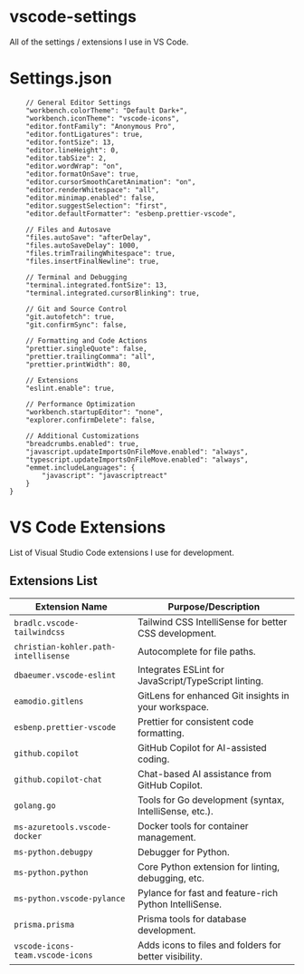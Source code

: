 # vscode-settings
All of the settings / extensions I use in VS Code.


# Settings.json

```{
    // General Editor Settings
    "workbench.colorTheme": "Default Dark+",
    "workbench.iconTheme": "vscode-icons",
    "editor.fontFamily": "Anonymous Pro",
    "editor.fontLigatures": true,
    "editor.fontSize": 13,
    "editor.lineHeight": 0,
    "editor.tabSize": 2,
    "editor.wordWrap": "on",
    "editor.formatOnSave": true,
    "editor.cursorSmoothCaretAnimation": "on",
    "editor.renderWhitespace": "all",
    "editor.minimap.enabled": false,
    "editor.suggestSelection": "first",
    "editor.defaultFormatter": "esbenp.prettier-vscode",

    // Files and Autosave
    "files.autoSave": "afterDelay",
    "files.autoSaveDelay": 1000,
    "files.trimTrailingWhitespace": true,
    "files.insertFinalNewline": true,

    // Terminal and Debugging
    "terminal.integrated.fontSize": 13,
    "terminal.integrated.cursorBlinking": true,

    // Git and Source Control
    "git.autofetch": true,
    "git.confirmSync": false,

    // Formatting and Code Actions
    "prettier.singleQuote": false,
    "prettier.trailingComma": "all",
    "prettier.printWidth": 80,

    // Extensions
    "eslint.enable": true,

    // Performance Optimization
    "workbench.startupEditor": "none",
    "explorer.confirmDelete": false,

    // Additional Customizations
    "breadcrumbs.enabled": true,
    "javascript.updateImportsOnFileMove.enabled": "always",
    "typescript.updateImportsOnFileMove.enabled": "always",
    "emmet.includeLanguages": {
        "javascript": "javascriptreact"
    }
}
```

# VS Code Extensions

List of Visual Studio Code extensions I use for development.

## Extensions List

| Extension Name                  | Purpose/Description                                        |
|---------------------------------|----------------------------------------------------------|
| `bradlc.vscode-tailwindcss`     | Tailwind CSS IntelliSense for better CSS development.     |
| `christian-kohler.path-intellisense` | Autocomplete for file paths.                          |
| `dbaeumer.vscode-eslint`        | Integrates ESLint for JavaScript/TypeScript linting.      |
| `eamodio.gitlens`               | GitLens for enhanced Git insights in your workspace.     |
| `esbenp.prettier-vscode`        | Prettier for consistent code formatting.                 |
| `github.copilot`                | GitHub Copilot for AI-assisted coding.                   |
| `github.copilot-chat`           | Chat-based AI assistance from GitHub Copilot.            |
| `golang.go`                     | Tools for Go development (syntax, IntelliSense, etc.).   |
| `ms-azuretools.vscode-docker`   | Docker tools for container management.                   |
| `ms-python.debugpy`             | Debugger for Python.                                     |
| `ms-python.python`              | Core Python extension for linting, debugging, etc.       |
| `ms-python.vscode-pylance`      | Pylance for fast and feature-rich Python IntelliSense.   |
| `prisma.prisma`                 | Prisma tools for database development.                   |
| `vscode-icons-team.vscode-icons`| Adds icons to files and folders for better visibility.   |


